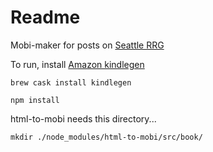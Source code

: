# Readme

Mobi-maker for posts on [Seattle RRG](https://palegreendot.net/)

To run, install [Amazon kindlegen](https://www.amazon.com/gp/feature.html?docId=1000765211)

```
brew cask install kindlegen
```

```
npm install
```
html-to-mobi needs this directory...
```
mkdir ./node_modules/html-to-mobi/src/book/
```